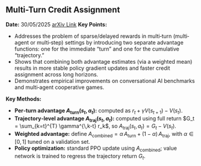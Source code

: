 ## Multi-Turn Credit Assignment  
**Date:** 30/05/2025
[arXiv Link](https://arxiv.org/abs/2505.11821)
**Key Points:**  
- Addresses the problem of sparse/delayed rewards in multi‐turn (multi‐agent or multi‐step) settings by introducing two separate advantage functions: one for the immediate “turn” and one for the cumulative “trajectory.”  
- Shows that combining both advantage estimates (via a weighted mean) results in more stable policy gradient updates and faster credit assignment across long horizons.  
- Demonstrates empirical improvements on conversational AI benchmarks and multi‐agent cooperative games.  

**Key Methods:**  
- **Per‐turn advantage $A_{\text{turn}}(s_t,a_t)$:** computed as $r_t + \gamma V(s_{t+1}) - V(s_t)$.  
- **Trajectory‐level advantage $A_{\text{traj}}(s_t,a_t)$:** computed using full return $G_t = \sum_{k=t}^{T} \gamma^{\,k-t} r_k$, so $A_{\text{traj}}(s_t,a_t) = G_t - V(s_t)$.  
- **Weighted advantage:** define $A_{\text{combined}} = \alpha\,A_{\text{turn}} + (1-\alpha)\,A_{\text{traj}}$, with $\alpha\in[0,1]$ tuned on a validation set.  
- **Policy optimization:** standard PPO update using $A_{\text{combined}}$; value network is trained to regress the trajectory return $G_t$.  
